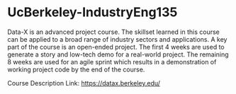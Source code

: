 # UcBerkeley-IndustryEng135
Data-X is an advanced project course.  The skillset learned in this course can be applied to a broad range of industry sectors and applications.  A key part of the course is an open-ended project.  The first 4 weeks are used to generate a story and low-tech demo for a real-world project.  The remaining 8 weeks are used for an agile sprint which results in a demonstration of working project code by the end of the course.

Course Description Link: https://datax.berkeley.edu/
